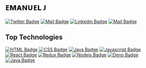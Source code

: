 # ᴇᴍᴀɴᴜᴇʟ ᴊ

[![Twitter Badge](https://img.shields.io/badge/-@Itzemanuelj-1ca0f1?style=flat&labelColor=&logo=twitter&logoColor=white&link=https://twitter.com/itzemanuelj)](https://twitter.com/Itzemanuelj) [![Mail Badge](https://img.shields.io/badge/-@Itzemanuel-e84393?style=flat&labelColor=e84393&logo=instagram&logoColor=white)](https://instagram.com/Itzemanuelj) [![Linkedin Badge](https://img.shields.io/badge/-Itzemanuelj-0e76a8?style=flat&labelColor=0e76a8&logo=linkedin&logoColor=white)](https://www.linkedin.com/itzemanuelj/) 
[![Mail Badge](https://img.shields.io/badge/-Itzemanuelj-c0392b?style=flat&labelColor=c0392b&logo=gmail&logoColor=white)](mailto:Itzemanuelj@gmail.com)
## Top Technologies

[![HTML Badge](https://img.shields.io/badge/-HTML-white?style=for-the-badge&labelColor=black&logo=html5&logoColor=FF0000)](#) 
[![CSS Badge](https://img.shields.io/badge/-Css-blue?style=for-the-badge&labelColor=black&logo=css3&logoColor=blue)](#) 
[![Java Badge](https://img.shields.io/badge/Python-14354C?style=for-the-badge&logo=python&logoColor=14354C&labelColor=black)](#)
[![Javascript Badge](https://img.shields.io/badge/-Javascript-F0DB4F?style=for-the-badge&labelColor=black&logo=javascript&logoColor=F0DB4F)](#) 
[![React Badge](https://img.shields.io/badge/-React-61DBFB?style=for-the-badge&labelColor=black&logo=react&logoColor=61DBFB)](#) 
[![Redux Badge](https://img.shields.io/badge/Redux-593D88?style=for-the-badge&labelColor=black&logo=redux&logoColor=593D88)](#) 
[![Nodejs Badge](https://img.shields.io/badge/-Nodejs-3C873A?style=for-the-badge&labelColor=black&logo=node.js&logoColor=3C873A)](#) 
[![Deno Badge](https://img.shields.io/badge/-Deno-white?style=for-the-badge&labelColor=black&logo=node.js&logoColor=white)](#) 
[![Java Badge](https://img.shields.io/badge/-Java-4f7d9c?&logo=Java&logoColor=f0931b&style=for-the-badge&labelColor=black)](#)

<br />
<br />
